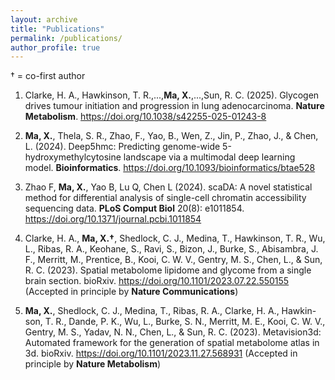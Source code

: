 ```yaml
---
layout: archive
title: "Publications"
permalink: /publications/
author_profile: true
---
```

† = co-first author

1. Clarke, H. A., Hawkinson, T. R.,...,**Ma, X.**,...,Sun, R. C. (2025). Glycogen drives tumour initiation and progression in lung adenocarcinoma. **Nature Metabolism**. <https://doi.org/10.1038/s42255-025-01243-8>

1. **Ma, X.**, Thela, S. R., Zhao, F., Yao, B., Wen, Z., Jin, P., Zhao, J., & Chen, L.
(2024). Deep5hmc: Predicting genome-wide 5-hydroxymethylcytosine
landscape via a multimodal deep learning model. **Bioinformatics**. <https://doi.org/10.1093/bioinformatics/btae528>

1. Zhao F, **Ma, X.**, Yao B, Lu Q, Chen L (2024). scaDA: A novel statistical method for differential analysis of single-cell chromatin accessibility sequencing data. **PLoS Comput Biol** 20(8): e1011854. <https://doi.org/10.1371/journal.pcbi.1011854>

1. Clarke, H. A., **Ma, X.†**, Shedlock, C. J., Medina, T., Hawkinson, T. R., Wu, L.,
Ribas, R. A., Keohane, S., Ravi, S., Bizon, J., Burke, S., Abisambra,
J. F., Merritt, M., Prentice, B., Kooi, C. W. V., Gentry, M. S., Chen, L.,
& Sun, R. C. (2023). Spatial metabolome lipidome and glycome from
a single brain section. bioRxiv. <https://doi.org/10.1101/2023.07.22.550155>
(Accepted in principle by **Nature Communications**)
   
1. **Ma, X.**, Shedlock, C. J., Medina, T., Ribas, R. A., Clarke, H. A., Hawkin-
son, T. R., Dande, P. K., Wu, L., Burke, S. N., Merritt, M. E., Kooi,
C. W. V., Gentry, M. S., Yadav, N. N., Chen, L., & Sun, R. C. (2023).
Metavision3d: Automated framework for the generation of spatial metabolome
atlas in 3d. bioRxiv. <https://doi.org/10.1101/2023.11.27.568931>
(Accepted in principle by **Nature Metabolism**)


